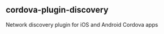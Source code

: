 cordova-plugin-discovery
------------------------

Network discovery plugin for iOS and Android Cordova apps
